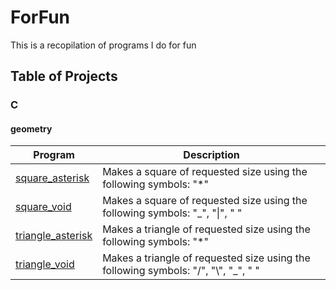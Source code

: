 # ForFun
This is a recopilation of programs I do for fun

## Table of Projects

### C

#### geometry

|	Program																								|	Description																					|	
|-------------------------------------------------------------------------------------------------------|-----------------------------------------------------------------------------------------------|	
|	[square_asterisk](https://github.com/SrRecursive/ForFun/tree/main/geometry/square_asterisk)			|	Makes a square of requested size using the following symbols: "*"							|
|	[square_void](https://github.com/SrRecursive/ForFun/tree/main/geometry/square_void)					|	Makes a square of requested size using the following symbols: "_", "\|", " "				|
|	[triangle_asterisk](https://github.com/SrRecursive/ForFun/tree/main/geometry/triangle_asterisk)		|	Makes a triangle of requested size using the following symbols: "*"							|
|	[triangle_void](https://github.com/SrRecursive/ForFun/tree/main/geometry/triangle_void)				|	Makes a triangle of requested size using the following symbols: "/", "\\", "_", " "			|
